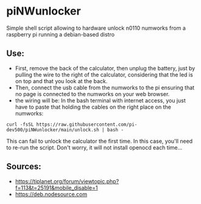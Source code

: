 # piNWunlocker
Simple shell script allowing to hardware unlock n0110 numworks from a raspberry pi running a debian-based distro

## Use:
 - First, remove the back of the calculator, then unplug the battery, just by pulling the wire to the right of the calculator, considering that the led is on top and that you look at the back.
 - Then, connect the usb cable from the numworks to the pi ensuring that no page is connected to the numworks on your web browser.
 - the wiring will be:
In the bash terminal with internet access, you just have to paste that holding the cables on the right place on the numworks: 
```
curl -fsSL https://raw.githubusercontent.com/pi-dev500/piNWunlocker/main/unlock.sh | bash -
```
This can fail to unlock the calculator the first time. In this case, you'll need to re-run the script. Don't worry, it will not install openocd each time...
## Sources:

 - https://tiplanet.org/forum/viewtopic.php?f=113&t=25191&mobile_disable=1
 - https://deb.nodesource.com
